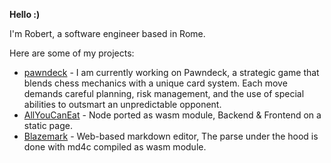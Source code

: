 <b>Hello :)</b>

I'm Robert, a software engineer based in Rome.

Here are some of my projects:
- [pawndeck](https://pawndeck.robeert.com) - I am currently working on Pawndeck, a strategic game that blends chess mechanics with a unique card system. Each move demands careful planning, risk management, and the use of special abilities to outsmart an unpredictable opponent.
- [AllYouCanEat](https://allyoucaneat.robeert.com) - Node ported as wasm module, Backend & Frontend on a static page.
- [Blazemark](https://blazemark.robeert.com) - Web-based markdown editor, The parse under the hood is done with md4c compiled as wasm module.
